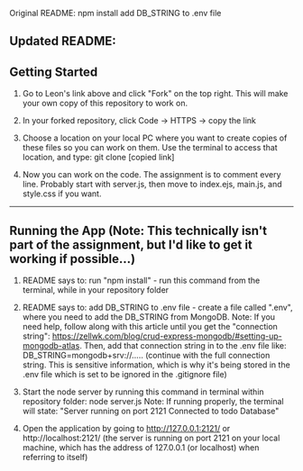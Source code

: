Original README:
npm install
add DB_STRING to .env file

Updated README:
---------------------
Getting Started 
---------------------
1. Go to Leon's link above and click "Fork" on the top right. This will make your own copy of this repository to work on.

2. In your forked repository, click Code -> HTTPS -> copy the link

3. Choose a location on your local PC where you want to create copies of these files so you can work on them. Use the terminal to access that location, and type: git clone [copied link]

4. Now you can work on the code. The assignment is to comment every line. Probably start with server.js, then move to index.ejs, main.js, and style.css if you want.

----------------------
Running the App 
(Note: This technically isn't part of the assignment, but I'd like to get it working if possible...)
----------------------
1. README says to: run "npm install" - run this command from the terminal, while in your repository folder

2. README says to: add DB_STRING to .env file - create a file called ".env", where you need to add the DB_STRING from MongoDB. 
Note: If you need help, follow along with this article until you get the "connection string": https://zellwk.com/blog/crud-express-mongodb/#setting-up-mongodb-atlas. Then, add that connection string in to the .env file like:
DB_STRING=mongodb+srv://..... (continue with the full connection string. This is sensitive information, which is why it's being stored in the .env file which is set to be ignored in the .gitignore file)

3. Start the node server by running this command in terminal within repository folder: node server.js
Note: If running properly, the terminal will state: 
"Server running on port 2121
Connected to todo Database"

4. Open the application by going to http://127.0.0.1:2121/ or http://localhost:2121/ (the server is running on port 2121 on your local machine, which has the address of 127.0.0.1 (or localhost) when referring to itself)